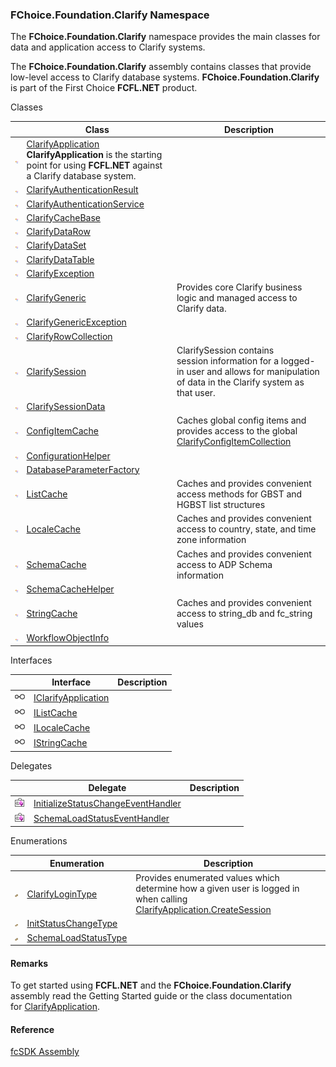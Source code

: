 ﻿### FChoice.Foundation.Clarify Namespace

The **FChoice.Foundation.Clarify** namespace provides the main classes for data and application access to Clarify systems.  

The **FChoice.Foundation.Clarify** assembly contains classes that provide low-level access to Clarify database systems. **FChoice.Foundation.Clarify** is part of the First Choice **FCFL.NET** product.

Classes

|   | Class | Description |
| --- | --- | --- |
| ![Class](dotnetimages/Class.png) | [ClarifyApplication](fcSDK~FChoice.Foundation.Clarify.ClarifyApplication.md) **ClarifyApplication** is the starting point for using **FCFL.NET** against a Clarify database system. |
| ![Class](dotnetimages/Class.png) | [ClarifyAuthenticationResult](fcSDK~FChoice.Foundation.Clarify.ClarifyAuthenticationResult.md) |   |
| ![Class](dotnetimages/Class.png) | [ClarifyAuthenticationService](fcSDK~FChoice.Foundation.Clarify.ClarifyAuthenticationService.md) |   |
| ![Class](dotnetimages/Class.png) | [ClarifyCacheBase](fcSDK~FChoice.Foundation.Clarify.ClarifyCacheBase.md) |   |
| ![Class](dotnetimages/Class.png) | [ClarifyDataRow](fcSDK~FChoice.Foundation.Clarify.ClarifyDataRow.md) |   |
| ![Class](dotnetimages/Class.png) | [ClarifyDataSet](fcSDK~FChoice.Foundation.Clarify.ClarifyDataSet.md) |   |
| ![Class](dotnetimages/Class.png) | [ClarifyDataTable](fcSDK~FChoice.Foundation.Clarify.ClarifyDataTable.md) |   |
| ![Class](dotnetimages/Class.png) | [ClarifyException](fcSDK~FChoice.Foundation.Clarify.ClarifyException.md) |   |
| ![Class](dotnetimages/Class.png) | [ClarifyGeneric](fcSDK~FChoice.Foundation.Clarify.ClarifyGeneric.md) | Provides core Clarify business logic and managed access to Clarify data. |
| ![Class](dotnetimages/Class.png) | [ClarifyGenericException](fcSDK~FChoice.Foundation.Clarify.ClarifyGenericException.md) |   |
| ![Class](dotnetimages/Class.png) | [ClarifyRowCollection](fcSDK~FChoice.Foundation.Clarify.ClarifyRowCollection.md) |   |
| ![Class](dotnetimages/Class.png) | [ClarifySession](fcSDK~FChoice.Foundation.Clarify.ClarifySession.md) | ClarifySession contains session information for a logged-in user and allows for manipulation of data in the Clarify system as that user. |
| ![Class](dotnetimages/Class.png) | [ClarifySessionData](fcSDK~FChoice.Foundation.Clarify.ClarifySessionData.md) |   |
| ![Class](dotnetimages/Class.png) | [ConfigItemCache](fcSDK~FChoice.Foundation.Clarify.ConfigItemCache.md) | Caches global config items and provides access to the global [ClarifyConfigItemCollection](fcSDK~FChoice.Foundation.Clarify.DataObjects.ClarifyConfigItemCollection.md) |
| ![Class](dotnetimages/Class.png) | [ConfigurationHelper](fcSDK~FChoice.Foundation.Clarify.ConfigurationHelper.md) |   |
| ![Class](dotnetimages/Class.png) | [DatabaseParameterFactory](fcSDK~FChoice.Foundation.Clarify.DatabaseParameterFactory.md) |   |
| ![Class](dotnetimages/Class.png) | [ListCache](fcSDK~FChoice.Foundation.Clarify.ListCache.md) | Caches and provides convenient access methods for GBST and HGBST list structures |
| ![Class](dotnetimages/Class.png) | [LocaleCache](fcSDK~FChoice.Foundation.Clarify.LocaleCache.md) | Caches and provides convenient access to country, state, and time zone information |
| ![Class](dotnetimages/Class.png) | [SchemaCache](fcSDK~FChoice.Foundation.Clarify.SchemaCache.md) | Caches and provides convenient access to ADP Schema information |
| ![Class](dotnetimages/Class.png) | [SchemaCacheHelper](fcSDK~FChoice.Foundation.Clarify.SchemaCacheHelper.md) |   |
| ![Class](dotnetimages/Class.png) | [StringCache](fcSDK~FChoice.Foundation.Clarify.StringCache.md) | Caches and provides convenient access to string_db and fc_string values |
| ![Class](dotnetimages/Class.png) | [WorkflowObjectInfo](fcSDK~FChoice.Foundation.Clarify.WorkflowObjectInfo.md) |   |

Interfaces

|   | Interface | Description |
| --- | --- | --- |
| ![Interface](dotnetimages/Interface.png) | [IClarifyApplication](fcSDK~FChoice.Foundation.Clarify.IClarifyApplication.md) |   |
| ![Interface](dotnetimages/Interface.png) | [IListCache](fcSDK~FChoice.Foundation.Clarify.IListCache.md) |   |
| ![Interface](dotnetimages/Interface.png) | [ILocaleCache](fcSDK~FChoice.Foundation.Clarify.ILocaleCache.md) |   |
| ![Interface](dotnetimages/Interface.png) | [IStringCache](fcSDK~FChoice.Foundation.Clarify.IStringCache.md) |   |

Delegates

|   | Delegate | Description |
| --- | --- | --- |
| ![Delegate](dotnetimages/Delegate.png) | [InitializeStatusChangeEventHandler](fcSDK~FChoice.Foundation.Clarify.InitializeStatusChangeEventHandler.md) |   |
| ![Delegate](dotnetimages/Delegate.png) | [SchemaLoadStatusEventHandler](fcSDK~FChoice.Foundation.Clarify.SchemaLoadStatusEventHandler.md) |   |

Enumerations

|   | Enumeration | Description |
| --- | --- | --- |
| ![Enumeration](dotnetimages/Enumeration.png) | [ClarifyLoginType](fcSDK~FChoice.Foundation.Clarify.ClarifyLoginType.md) | Provides enumerated values which determine how a given user is logged in when calling [ClarifyApplication.CreateSession](fcSDK~FChoice.Foundation.Clarify.ClarifyApplication~CreateSession.md) |
| ![Enumeration](dotnetimages/Enumeration.png) | [InitStatusChangeType](fcSDK~FChoice.Foundation.Clarify.InitStatusChangeType.md) |   |
| ![Enumeration](dotnetimages/Enumeration.png) | [SchemaLoadStatusType](fcSDK~FChoice.Foundation.Clarify.SchemaLoadStatusType.md) |   |

#### Remarks

To get started using **FCFL.NET** and the **FChoice.Foundation.Clarify** assembly read the Getting Started guide or the class documentation for [ClarifyApplication](fcSDK~FChoice.Foundation.Clarify.ClarifyApplication.md).

#### Reference

[fcSDK Assembly](fcSDK.md)